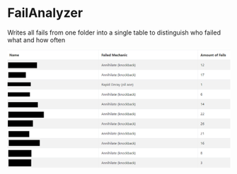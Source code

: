 # FailAnalyzer
Writes all fails from one folder into a single table to distinguish who failed what and how often

![sample.png](sample.png)
